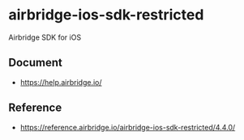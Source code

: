 # airbridge-ios-sdk-restricted

Airbridge SDK for iOS

## Document

- https://help.airbridge.io/

## Reference

- https://reference.airbridge.io/airbridge-ios-sdk-restricted/4.4.0/
